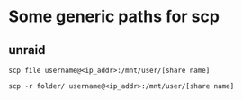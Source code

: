 # Some generic paths for scp

## unraid
```scp file username@<ip_addr>:/mnt/user/[share name]```

```scp -r folder/ username@<ip_addr>:/mnt/user/[share name]```